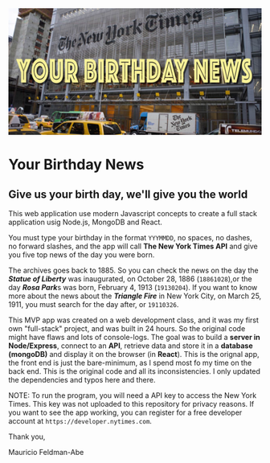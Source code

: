 <img src="client/pics/YourBirdayNews.jpg">

# Your Birthday News

## Give us your birth day, we'll give you the world

This web application use modern Javascript concepts to create a full stack application usig Node.js, MongoDB and React.

You must type your birthday in the format `YYYMMDD`, no spaces, no dashes, no forward slashes, and the app will call 
**The New York Times API** and give you five top news of the day you were born. 

The archives goes back to 1885. So you can check the news on the day the ***Statue of Liberty*** was inaugurated, on October 28, 1886 (`18861028`),or the day ***Rosa Park***s was born, February 4, 1913 (`19130204`). If you want to know 
more about the news about the ***Triangle Fire*** in New York City, on March 25, 1911, you must search for the day after, or `19110326`.

This MVP app was created on a web development class, and it was my first own "full-stack" project, and was built in 24 hours. 
So the original code might have flaws and lots of console-logs. The goal was to build a **server in Node/Express**, connect to an **API**, retrieve data and store it in a **database (mongoDB)** and display it on the browser (in **React**). This is the orignal app, the front end is just the bare-minimum, as I spend most fo my time on the back end. This is the original code and all its inconsistencies. I only updated the dependencies and typos here and there.

NOTE: To run the program, you will need a API key to access the New York Times. This key was not uploaded to this repository for privacy reasons. If you want to see the app working, you can register for a free developer account at `https://developer.nytimes.com`.

Thank you,

Mauricio Feldman-Abe


